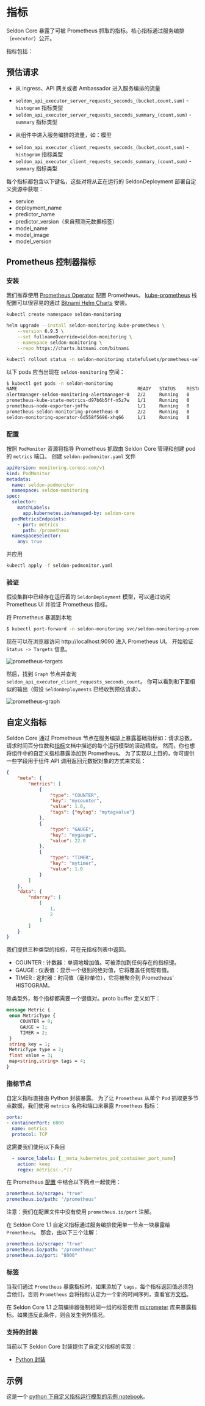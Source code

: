 # 指标

Seldon Core 暴露了可被 Prometheus 抓取的指标。核心指标通过服务编排（`executor`）公开。

指标包括：

## 预估请求

- 从 ingress、API 网关或者 Ambassador 进入服务编排的流量

 * `seldon_api_executor_server_requests_seconds_(bucket,count,sum)` - `histogram` 指标类型
 * `seldon_api_executor_server_requests_seconds_summary_(count,sum)` - `summary` 指标类型

- 从组件中进入服务编排的流量，如：模型

 * `seldon_api_executor_client_requests_seconds_(bucket,count,sum)` - `histogram` 指标类型
 * `seldon_api_executor_client_requests_seconds_summary_(count,sum)` - `summary` 指标类型


每个指标都包含以下键名，这些对将从正在运行的 SeldonDeployment 部署自定义资源中获取：

  * service
  * deployment_name
  * predictor_name
  * predictor_version（来自预测元数据标签）
  * model_name
  * model_image
  * model_version


## Prometheus 控制器指标

### 安装

我们推荐使用 [Prometheus Operator](https://github.com/prometheus-operator/prometheus-operator) 配置 Prometheus。
[kube-prometheus](https://github.com/prometheus-operator/kube-prometheus) 栈配置可以很容易的通过 [Bitnami Helm Charts](https://github.com/bitnami/charts/tree/master/bitnami/kube-prometheus/) 安装。

```bash
kubectl create namespace seldon-monitoring

helm upgrade --install seldon-monitoring kube-prometheus \
    --version 6.9.5 \
	--set fullnameOverride=seldon-monitoring \
    --namespace seldon-monitoring \
    --repo https://charts.bitnami.com/bitnami

kubectl rollout status -n seldon-monitoring statefulsets/prometheus-seldon-monitoring-prometheus
```

以下 pods 应当出现在 `seldon-monitoring` 空间：

```bash
$ kubectl get pods -n seldon-monitoring
NAME                                            READY   STATUS    RESTARTS   AGE
alertmanager-seldon-monitoring-alertmanager-0   2/2     Running   0          51s
prometheus-kube-state-metrics-d97b6b5ff-n5z7w   1/1     Running   0          52s
prometheus-node-exporter-jmffw                  1/1     Running   0          52s
prometheus-seldon-monitoring-prometheus-0       2/2     Running   0          51s
seldon-monitoring-operator-6d558f5696-xhq66     1/1     Running   0          52s
```

### 配置

按照 `PodMonitor` 资源将指导 Prometheus 抓取由 Seldon Core 管理和创建 pod 的 `metrics` 端口。
创建 `seldon-podmonitor.yaml` 文件

```yaml
apiVersion: monitoring.coreos.com/v1
kind: PodMonitor
metadata:
  name: seldon-podmonitor
  namespace: seldon-monitoring
spec:
  selector:
    matchLabels:
      app.kubernetes.io/managed-by: seldon-core
  podMetricsEndpoints:
    - port: metrics
      path: /prometheus
  namespaceSelector:
    any: true
```
并应用
```bash
kubectl apply -f seldon-podmonitor.yaml
```


### 验证

假设集群中已经存在运行着的 `SeldonDeployment` 模型，可以通过访问 Prometheus UI 并验证 Prometheus 指标。

将 Prometheus 暴漏到本地
```bash
$ kubectl port-forward -n seldon-monitoring svc/seldon-monitoring-prometheus 9090:9090
```

现在可以在浏览器访问 http://localhost:9090 进入 Prometheus UI。
开始验证 `Status -> Targets` 信息。

![prometheus-targets](../images/prometheus-targets.png)

然后，找到 `Graph` 节点并查询 `seldon_api_executor_client_requests_seconds_count`。
你可以看到和下面相似的输出（假设 `SeldonDeployments` 已经收到预估请求）。

![prometheus-graph](../images/prometheus-graph.png)


## 自定义指标

Seldon Core 通过 Prometheus 节点在服务编排上暴露基础指标如：请求总数，请求时间百分位数和[指标](./analytics.md)文档中描述的每个运行模型的滚动精度。
然而，你也想将组件中的自定义指标暴露添加到 Prometheus。
为了实现以上目的，你可提供一些字段用于组件 API 调用返回元数据对象的方式来实现：

```json
{
	"meta": {
		"metrics": [
			{
				"type": "COUNTER",
				"key": "mycounter",
				"value": 1.0,
				"tags": {"mytag": "mytagvalue"}
			},
			{
				"type": "GAUGE",
				"key": "mygauge",
				"value": 22.0
			},
			{
				"type": "TIMER",
				"key": "mytimer",
				"value": 1.0
			}
		]
	},
	"data": {
		"ndarray": [
			[
				1,
				2
			]
		]
	}
}
```

我们提供三种类型的指标，可在元指标列表中返回。

 * COUNTER : 计数器：单调地增加值。可被添加到任何存在的指标键。
 * GAUGE : 仪表值：显示一个级别的绝对值，它将覆盖任何现有值。
 * TIMER : 定时器：时间值（毫秒单位），它将被聚合到 Prometheus' HISTOGRAM。

除类型外，每个指标都需要一个键值对。proto buffer 定义如下：

```protobuf
message Metric {
 enum MetricType {
     COUNTER = 0;
     GAUGE = 1;
     TIMER = 2;
 }
 string key = 1;
 MetricType type = 2;
 float value = 3;
 map<string,string> tags = 4;
}
```

### 指标节点

自定义指标直接由 Python 封装暴露。
为了让 `Prometheus` 从单个 `Pod` 抓取更多节点数据，我们使用 `metrics` 名称和端口来暴露 `Prometheus` 指标：
```yaml
ports:
- containerPort: 6000
  name: metrics
  protocol: TCP
```

这需要我们使用以下条目
```yaml
  - source_labels: [__meta_kubernetes_pod_container_port_name]
    action: keep
    regex: metrics(-.*)?
```
在 Prometheus [配置](https://github.com/SeldonIO/seldon-core/blob/master/helm-charts/seldon-core-analytics/files/prometheus/prometheus-config.yaml) 中结合以下两点一起使用：
```yaml
prometheus.io/scrape: "true"
prometheus.io/path: "/prometheus"
```

注意：我们在配置文件中没有使用 `prometheus.io/port` 注解。


在 Seldon Core 1.1 自定义指标通过服务编排使用单一节点一块暴露给 `Prometheus`。
那会，由以下三个注解：

```yaml
prometheus.io/scrape: "true"
prometheus.io/path: "/prometheus"
prometheus.io/port: "8000"
```


### 标签

当我们通过 `Prometheus` 暴露指标时，如果添加了 `tags`，每个指标返回值必须包含他们，否则 `Prometheus` 会将指标认定为一个新的时间序列，查看官方[文档](https://prometheus.io/docs/practices/naming/)。

在 Seldon Core 1.1 之前编排器强制相同一组的标签使用 [micrometer](https://micrometer.io/) 库来暴露指标。如果违反此条件，则会发生例外情况。


### 支持的封装

当前以下 Seldon Core 封装提供了自定义指标的实现：

 * [Python 封装](../python/index.html)



## 示例

这是一个 [python 下自定义指标运行模型的示例 notebook](../examples/metrics.html)。

